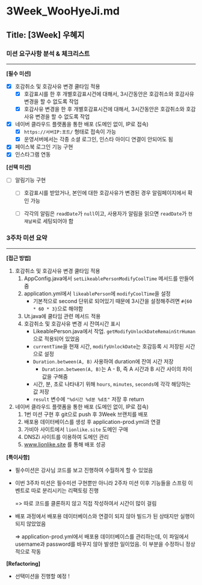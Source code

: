 # 3Week_WooHyeJi.md

## Title: [3Week] 우혜지

### 미션 요구사항 분석 & 체크리스트

---
**[필수 미션]**
- [x] 호감취소 및 호감사유 변경 쿨타임 적용
  - [x] 호감표시를 한 후 개별호감표시건에 대해서, 3시간동안은 호감취소와 호감사유 변경을 할 수 없도록 작업
  - [x] 호감사유 변경을 한 후 개별호감표시건에 대해서, 3시간동안은 호감취소와 호감사유 변경을 할 수 없도록 작업
- [x] 네이버 클라우드 플랫폼을 통한 배포 (도메인 없이, IP로 접속)
  - [x] `https://서버IP:포트/` 형태로 접속이 가능
  - [x] 운영서버에서는 각종 소셜 로그인, 인스타 아이디 연결이 안되어도 됨
- [x] 페이스북 로그인 기능 구현
- [x] 인스타그램 연동

**[선택 미션]**
- [ ] 알림기능 구현
  - [ ] 호감표시를 받았거나, 본인에 대한 호감사유가 변경된 경우 알림페이지에서 확인 가능
  - [ ] 각각의 알림은 `readDate`가 `null`이고, 사용자가 알림을 읽으면 `readDate`가 `현재날짜`로 세팅되어야 함



### 3주차 미션 요약

---

**[접근 방법]**
1. 호감취소 및 호감사유 변경 쿨타임 적용
    1) AppConfig.java에서 `setLikeablePersonModifyCoolTime` 메서드를 만들어줌
   2) application.yml에서 `likeablePerson`에 `modifyCoolTime`을 설정
      - 기본적으로 second 단위로 되어있기 때문에 3시간을 설정해주려면 `#{60 * 60 * 3}`으로 해야함
   3) Ut.java에 쿨타임 관련 메서드 적용
   4) 호감취소 및 호감사유 변경 시 잔여시간 표시
      - LikeablePerson.java에서 작업. `getModifyUnlockDateRemainStrHuman`으로 적용되어 있었음
      - `currentTime`을 현재 시간, `modifyUnlockDate`는 호감등록 시 저장된 시간으로 설정
      - `Duration.between(A, B)` 사용하여 duration에 잔여 시간 저장
        - `Duration.between(A, B)`는 A - B, 즉 A 시간과 B 시간 사이의 차이값을 구해줌
      - 시간, 분, 초로 나타내기 위해 `hours`, `minutes`, `seconds`에 각각 해당하는 값 저장
      - `result` 변수에 `"%d시간 %d분 %d초"` 저장 후 return
2. 네이버 클라우드 플랫폼을 통한 배포 (도메인 없이, IP로 접속)
   1) 1번 미션 구현 후 git으로 push 후 3Week 브랜치를 배포
   2) 배포용 데이터베이스를 생성 후 application-prod.yml과 연결
   3) 가비아 사이트에서 `lionlike.site` 도메인 구매
   4) DNSZi 사이트를 이용하여 도메인 관리
   5) www.lionlike.site 를 통해 배포 성공


**[특이사항]**
- 필수미션은 강사님 코드를 보고 진행하여 수월하게 할 수 있었음
- 이번 3주차 미션은 필수미션 구현뿐만 아니라 2주차 미션 이후 기능들을 스프링 이벤트로 따로 분리시키는 리팩토링 진행 
  
  => 따로 코드를 클론하지 않고 직접 작성하여서 시간이 많이 걸림
- 배포 과정에서 배포용 데이터베이스와 연결이 되지 않아 빌드가 된 상태지만 실행이 되지 않았었음
  
  => application-prod.yml에서 배포용 데이터베이스를 관리하는데, 이 파일에서 username과 password를 바꾸지 않아 발생한 일이었음. 이 부분을 수정하니 정상적으로 작동


**[Refactoring]**
- 선택미션을 진행할 예정 !